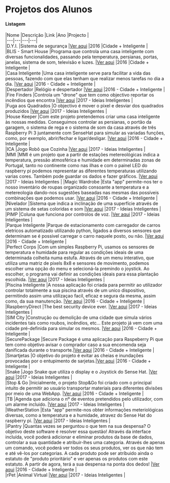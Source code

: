 # Projetos dos Alunos  
  
#### Listagem  

|Nome  |Descrição  |Link  |Ano |Projecto  |  
|---|---|---|---|    
|D.Y.I.  |Sistema de segurança  |[Ver aqui](https://github.com/Coding4Kids/cidadeinteligente/tree/master/Projetos/Alarme)  |2016  |Cidade + Inteligente  |  
|BLIS - Smart House  |Programa que controla uma casa inteligente com diversas funcionalidades, passando pela temperatura, persianas, portas, janelas, sistema de som, televisão e luzes.  |[Ver aqui](https://github.com/Coding4Kids/cidadeinteligente/tree/master/Projetos/BLIS%20-%20Smart%20House)  |2016  |Cidade + Inteligente  |  
|Casa Inteligente  |Uma casa inteligente serve para facilitar a vida das pessoas, fazendo com que elas tenham que realizar menos tarefas no dia a dia.  |[Ver aqui](https://github.com/Coding4Kids/cidadeinteligente/tree/master/Projetos/Casa%20Inteligente)  |2016 - Cidade + Inteligente  |  
|Despertador  |Relógio e despertador  |[Ver aqui](https://github.com/Coding4Kids/cidadeinteligente/tree/master/Projetos/Despertador%20)  |2016 - Cidade + Inteligente  |   
|Fire Finders  |Controla um "drone" que tem como objectivo reportar os incêndios que encontra |[Ver aqui](https://github.com/Coding4Kids/hackathon/tree/master/Projetos/Fire%20Finders)  |2017 - Ideias Inteligentes  |  
|Fuga aos Quadrados  |O objectivo é mover o pixel e desviar dos quadrados produzidos |[Ver aqui](https://github.com/Coding4Kids/hackathon/tree/master/Projetos/Fuga%20aos%20Quadrados)  |2017 - Ideias Inteligentes  |  
|House Keeper  |Com este projeto pretendemos criar uma casa inteligente às nossas medidas. Conseguimos controlar as persianas, o portão da garagem, o sistema de rega e o sistema de som da casa através de três Raspberry Pi 3 juntamente com SenseHat para simular as variadas funções, como, por exemplo, abrir/fechar e ligar/desligar.  |[Ver aqui](https://github.com/Coding4Kids/cidadeinteligente/tree/master/Projetos/House%20Keeper)  |2016 - Cidade + Inteligente  |   
|ICA  |Jogo Robô que Cozinha  |[Ver aqui](https://github.com/Coding4Kids/hackathon/tree/master/Projetos/ICA)  |2017 - Ideias Inteligentes  |  
|MMI  |MMI é um projeto que a partir de estações metereológicas indica a temperatura, pressão atmosférica e humidade em determinadas zonas de Portugal, tanto no continente como nas ilhas e com o painel LED do raspberry pi podemos representar as diferentes temperaturas utilizando varias cores. Também pode guardar os dados e fazer gráficos.  |[Ver aqui](https://github.com/Coding4Kids/hackathon/tree/master/Projetos/MMI)  |2017 - Ideias Inteligentes  | 
|Magic Wardrobe  |Esta "app" permite-nos ter o nosso inventário de roupas organizado consoante a temperatura e a metereologia dando-nos sugestões baseadas nas mesmas das possíveis combinações que podemos usar.  |[Ver aqui](https://github.com/Coding4Kids/cidadeinteligente/tree/master/Projetos/Magic%20Wardrobe)  |2016 - Cidade + Inteligente  |   
|Nivelador  |Sistema que indica a inclinação de uma superfície através de um sistema de setas coloridas e som  |[Ver aqui](https://github.com/Coding4Kids/hackathon/tree/master/Projetos/Nivelador)  |2017 - Ideias Inteligentes  |  
|PIMP  |Coluna que funciona por controlos de voz.  |[Ver aqui](https://github.com/Coding4Kids/hackathon/tree/master/Projetos/PIMP)  |2017 - Ideias Inteligentes  |  
|Parque Inteligente  |Parque de estacionamento com carregador de carros eletricos automatizado utilizando python, ligados a diversos sensores que determinam se é possivel carregar o carro naquele posto, ou não.  |[Ver aqui](https://github.com/Coding4Kids/cidadeinteligente/tree/master/Projetos/Parque%20Inteligente)  |2016 - Cidade + Inteligente  |   
|Perfect Corps  |Com um simples Raspberry Pi, usamos os sensores de temperatura e humidade para regular as condições ideais de uma determinada colheita numa estufa. Através de um menu interativo, que utiliza uma matriz de pixels 8x8 e sensores de movimento, podemos escolher uma opção do menu e selecioná-la premindo o joystick. Ao escolher, o programa vai definir as condições ideais para essa plantação escolhida.  |[Ver aqui](https://github.com/Coding4Kids/hackathon/tree/master/Projetos/Perfect%20Crops)  |2017 - Ideias Inteligentes  |  
|Piscina Inteligente  |A nossa aplicação foi criada para permitir ao utilizador controlar totalmente a sua piscina através de um unico dispositivo, permitindo assim uma utilizaçao facil, eficaz e segura da mesma, assim como, da sua manutenção.  |[Ver aqui](https://github.com/Coding4Kids/cidadeinteligente/tree/master/Projetos/Piscina%20Inteligente)  |2016 - Cidade + Inteligente  |   
|RaspberryDirect  |The best security device ever.  |[Ver aqui](https://github.com/Coding4Kids/hackathon/tree/master/Projetos/RaspberryDirect)  |2017 - Ideias Inteligentes  |  
|SIM City  |Construção ou demolição de uma cidade que simula vários incidentes tais como roubos, incêndios, etc... Este projeto já vem com uma cidade pré-definida para simular os mesmos.  |[Ver aqui](https://github.com/Coding4Kids/cidadeinteligente/tree/master/Projetos/SIM%20City)  |2016 - Cidade + Inteligente  |   
|SecurePackage  |Secure Package é uma aplicação para Raspeberry Pi que tem como objetivo avisar o comprador caso a sua encomenda seja danificada durante o transporte.|[Ver aqui](https://github.com/Coding4Kids/cidadeinteligente/tree/master/Projetos/SecurePackage)  |2016 - Cidade + Inteligente  |   
|Smartjetas  |O objetivo do projeto é evitar as cheias e inundações provocadas por o entupimento de sarjetas.|[Ver aqui](https://github.com/Coding4Kids/cidadeinteligente/tree/master/Projetos/Smartjetas)  |2016 - Cidade + Inteligente  |   
|Snake  |Jogo Snake que utiliza o display e o Joystick do Sense Hat.  |[Ver aqui](https://github.com/Coding4Kids/hackathon/tree/master/Projetos/Snake)  |2017 - Ideias Inteligentes  |  
|Stop & Go  |Inicialmente, o projeto Stop&Go foi criado com o principal intuito de permitir ao usuário transportar materiais para diferentes divisões por meio de uma WebApp.   |[Ver aqui](https://github.com/Coding4Kids/cidadeinteligente/tree/master/Projetos/StopAndGo)  |2016 - Cidade + Inteligente  |   
|TB  |Agenda que adiciona o nº de eventos pretendidos pelo utilizador, com um alarme incluido.  |[Ver aqui](https://github.com/Coding4Kids/hackathon/tree/master/Projetos/TB)  |2017 - Ideias Inteligentes  |  
|WeatherStation  |Esta "app" permite-nos obter informações meteriológicas diversas, como a temperatura e a humidade, atravez do Sense Hat do raspberry pi.  |[Ver aqui](https://github.com/Coding4Kids/hackathon/tree/master/Projetos/WeatherStation)  |2017 - Ideias Inteligentes  |  
|iPantry  |Quantas vezes se perguntou o que tem na sua despensa? O objetivo deste software é resolver essa questão! Através da interface incluída, você poderá adicionar e eliminar produtos da base de dados, controlar a sua quantidade e atribuir-lhes uma categoria. Através de apenas um comando, você poderá ver todos os seus produtos, ver os que não tem e até vê-los por categorias. A cada produto pode ser atríbuido ainda o estatuto de "produto prioritário" e ver apenas os produtos com este estatuto. A partir de agora, terá a sua despensa na ponta dos dedos!  |[Ver aqui](https://github.com/Coding4Kids/cidadeinteligente/tree/master/Projetos/iPantry)  |2016 - Cidade + Inteligente  |   
|rPet  |Animal Virtual  |[Ver aqui](https://github.com/Coding4Kids/hackathon/tree/master/Projetos/rPet)  |2017 - Ideias Inteligentes  |    
